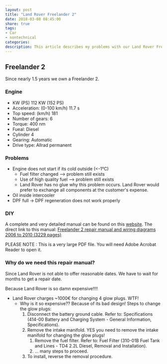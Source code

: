 ```yaml
---
layout: post
title: "Land Rover Freelander 2"
date: 2018-03-08 08:45:00
share: true
tags: 
- Car
- nontechnical
categories:
description: This article describes my problems with our Land Rover Freelander 2.
---
```


## Freelander 2

Since nearly 1.5 years we own a Freelander 2.

### Engine

  * KW (PS) 112 KW (152 PS)
  * Acceleration: (0-100 km/h) 11.7 s
  * Top speed: (km/h) 181
  * Number of gears: 6
  * Torque: 400 nm
  * Fueal: Diesel
  * Cylinder 4
  * Gearing: Automatic
  * Drive type: Allrad permanent
  
### Problems
  
  * Engine does not start if its cold outside (<-1°C)
    * Fuel filter changed --> problem still exists
    * Use of high quality fuel --> problem still exists
    * Land Rover has no glue why this problem occurs. Land Rover would prefer to exchange all components at the customer's expense.
  * Oil inside intercooler
  * DPF full -> DPF regeneration does not work properly 
  
### DIY

  A complete and very detailed manual can be found on this [website](http://www.d-lander.com/manuals/). 
  The direct link to this manual: [Freelander 2 repair manual and wiring diagrams 2006 to 2010 (3229 pages)](http://www.d-lander.com/manuals/Freelander2_Manual.pdf)
  
  PLEASE NOTE : This is a very large PDF file. You will need Adobe Acrobat Reader to open it.
  
### Why do we need this repair manual?

Since Land Rover is not able to offer reasonable dates. We have to wait for months to get a repair date.

Because Land Rover is so damn expensive!!!!
  * Land Rover charges ~1000€ for changing 4 glow plugs. WTF!
    * Why is it so expensive?? Because of its bad design! Steps to change the glow plugs:
      1. Disconnect the battery ground cable. Refer to: Specifications (414-00 Battery and Charging System - General Information, Specifications).
      1. Remove the intake manifold. YES you need to remove the intake manifold for changing the glow plugs!
         1. Remove the fuel filter. Refer to: Fuel Filter (310-01B Fuel Tank and Lines - TD4 2.2L Diesel, Removal and Installation).
         1. ... many steps to proceed. 
      1. To install, reverse the removal procedure.



    
